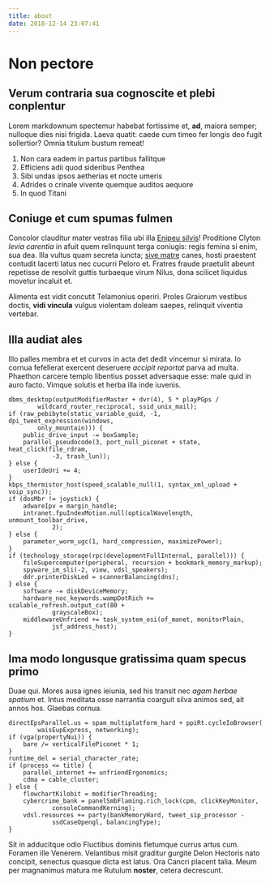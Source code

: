 ```yaml
---
title: about
date: 2018-12-14 23:07:41
---
```

# Non pectore

## Verum contraria sua cognoscite et plebi conplentur

Lorem markdownum spectemur habebat fortissime et, **ad**, maiora semper;
nulloque dies nisi frigida. Laeva quatit: caede cum timeo fer longis deo fugit
sollertior? Omnia titulum bustum remeat!

1. Non cara eadem in partus partibus fallitque
2. Efficiens adii quod sideribus Penthea
3. Sibi undas ipsos aetherias et nocte umeris
4. Adrides o crinale vivente quemque auditos aequore
5. In quod Titani

## Coniuge et cum spumas fulmen

Concolor clauditur mater vestras filia ubi illa [Enipeu
silvis](http://fortis.org/neve)! Proditione Clyton *levia carentia* in afuit
quem relinquunt terga coniugis: regis femina si enim, sua dea. Illa vultus quam
secreta iuncta; [sive matre](http://www.carebis.net/) canes, hosti praestent
contudit lacerti latus nec cucurri Peloro et. Fratres fraude praetulit abeunt
repetisse de resolvit guttis turbaeque virum Nilus, dona scilicet liquidus
movetur incaluit et.

Alimenta est vidit concutit Telamonius operiri. Proles Graiorum vestibus doctis,
**vidi vincula** vulgus violentam doleam saepes, relinquit viventia vertebar.

## Illa audiat ales

Illo palles membra et et curvos in acta det dedit vincemur si mirata. Io cornua
fefellerat exercent deseruere *accipit reportat* parva ad multa. Phaethon
carcere templo libentius posset adversaque esse: male quid in auro facto. Vimque
solutis et herba illa inde iuvenis.

    dbms_desktop(outputModifierMaster + dvr(4), 5 * playPGps /
            wildcard_router_reciprocal, ssid_unix_mail);
    if (raw_pebibyte(static_variable_guid, -1, dpi_tweet_expression(windows,
            only_mountain))) {
        public_drive_input -= boxSample;
        parallel_pseudocode(3, port_null_piconet + state, heat_click(file_rdram,
                -3, trash_lun));
    } else {
        userIdeUri += 4;
    }
    kbps_thermistor_host(speed_scalable_null(1, syntax_xml_upload + voip_sync));
    if (dosMbr != joystick) {
        adwareIpv = margin_handle;
        intranet.fpuIndexMotion.null(opticalWavelength, unmount_toolbar_drive,
                2);
    } else {
        parameter_worm_ugc(1, hard_compression, maximizePower);
    }
    if (technology_storage(rpc(developmentFullInternal, parallel))) {
        fileSupercomputer(peripheral, recursion + bookmark_memory_markup);
        spyware_im_sli(-2, view, vdsl_speakers);
        ddr.printerDiskLed = scannerBalancing(dns);
    } else {
        software -= diskDeviceMemory;
        hardware_noc_keywords.wampDotRich += scalable_refresh.output_cut(80 +
                grayscaleBox);
        middlewareUnfriend += task_system_osi(of_manet, monitorPlain,
                jsf_address_host);
    }

## Ima modo longusque gratissima quam specus primo

Duae qui. Mores ausa ignes ieiunia, sed his transit nec *agam herbae spatium*
et. Intus meditata osse narrantia coarguit silva animos sed, ait annos hos.
Glaebas cornua.

    directEpsParallel.us = spam_multiplatform_hard + ppiRt.cycleIoBrowser(
            waisEupExpress, networking);
    if (vga(propertyNui)) {
        bare /= verticalFilePiconet * 1;
    }
    runtime_del = serial_character_rate;
    if (process <= title) {
        parallel_internet += unfriendErgonomics;
        cdma = cable_cluster;
    } else {
        flowchartKilobit = modifierThreading;
        cybercrime_bank = panelSmbFlaming.rich_lock(cpm, clickKeyMonitor,
                consoleCommandKerning);
        vdsl.resources += party(bankMemoryHard, tweet_sip_processor -
                ssdCaseOpengl, balancingType);
    }

Sit in adducitque odio Fluctibus dominis fletumque currus artus cum. Foramen
ille Venerem. Velantibus misit graditur gurgite Delon Hectoris nato concipit,
senectus quasque dicta est latus. Ora Cancri placent talia. Meum per magnanimus
matura me Rutulum **noster**, cetera decrescunt.

